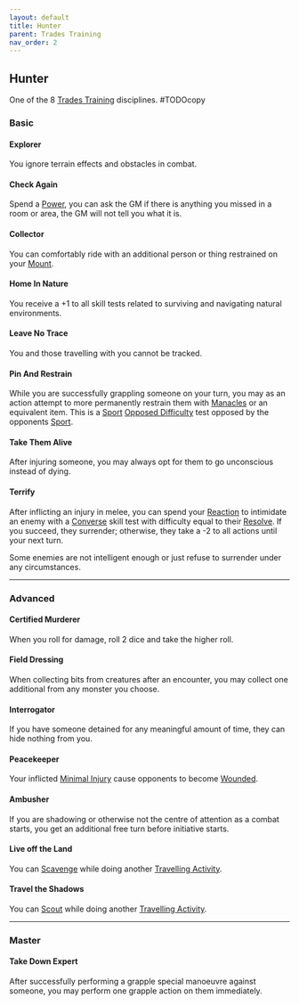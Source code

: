 ```yaml
---
layout: default
title: Hunter
parent: Trades Training
nav_order: 2
---
```

## Hunter
One of the 8 [Trades Training](Trades-Training) disciplines.
#TODOcopy 

### Basic
#### Explorer
You ignore terrain effects and obstacles in combat.

#### Check Again
Spend a [Power](Stats#Power), you can ask the GM if there is anything you missed in a room or area, the GM will not tell you what it is.

#### Collector
You can comfortably ride with an additional person or thing restrained on your [Mount](Mounts).

#### Home In Nature
You receive a +1 to all skill tests related to surviving and navigating natural environments.

#### Leave No Trace
You and those travelling with you cannot be tracked.

#### Pin And Restrain
While you are successfully grappling someone on your turn, you may as an action attempt to more permanently restrain them with [Manacles](Example-Gear#Manacles) or an equivalent item. This is a [Sport](Sport) [Opposed Difficulty](Skills#Opposed%20Difficulty) test opposed by the opponents [Sport](Sport).

#### Take Them Alive
After injuring someone, you may always opt for them to go unconscious instead of dying.

#### Terrify
After inflicting an injury in melee, you can spend your [Reaction](Combat#Reacting%20to%20Attacks) to intimidate an enemy with a [Converse](Converse) skill test with difficulty equal to their [Resolve](Stats#Resolve). If you succeed, they surrender; otherwise, they take a -2 to all actions until your next turn.

Some enemies are not intelligent enough or just refuse to surrender under any circumstances.

---
### Advanced
#### Certified Murderer
When you roll for damage, roll 2 dice and take the higher roll.

#### Field Dressing
When collecting bits from creatures after an encounter, you may collect one additional from any monster you choose.

#### Interrogator
If you have someone detained for any meaningful amount of time, they can hide nothing from you.

#### Peacekeeper
Your inflicted [Minimal Injury](Injury#Minimal%20Injury) cause opponents to become [Wounded](Injury#Being%20Wounded).

#### Ambusher
If you are shadowing or otherwise not the centre of attention as a combat starts, you get an additional free turn before initiative starts.

#### Live off the Land
You can [Scavenge](Activities#Scavenge) while doing another [Travelling Activity](Activities#Travelling%20Activity).

#### Travel the Shadows
You can [Scout](Activities#Scout) while doing another [Travelling Activity](Activities#Travelling%20Activity).

---
### Master

#### Take Down Expert
After successfully performing a grapple special manoeuvre against someone, you may perform one grapple action on them immediately.
